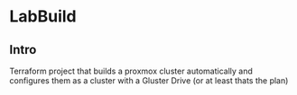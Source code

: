 # LabBuild

## Intro
Terraform project that builds a proxmox cluster automatically and configures them as a cluster with a Gluster Drive (or at least thats the plan)
